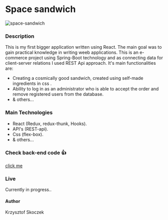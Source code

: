 # Space sandwich
![space-sandwich](https://user-images.githubusercontent.com/47790273/92449372-414d0880-f1ba-11ea-92e8-f19cdd06c29d.png)

### Description
This is my first bigger application written using React. The main goal was to gain practical knowledge in writing weeb applications. This is an e-commerce project using Spring-Boot technology and as connecting data for client-server relations I used REST Api approach.  It's main functionalities are:
- Creating a cosmically good sandwich, created using self-made ingredients in css .
- Ability to log in as an administrator who is able to accept the order and remove registered users from the database.
- & others...

### Main Technologies 
- React (Redux, redux-thunk, Hooks).
- API's (REST-api).
- Css (flex-box).
- & others...

### Check back-end code :+1:
[click me](https://github.com/jumper2210/space_sandwich-server_side)

### Live
Currently in progress..

#### Author
Krzysztof Skoczek
